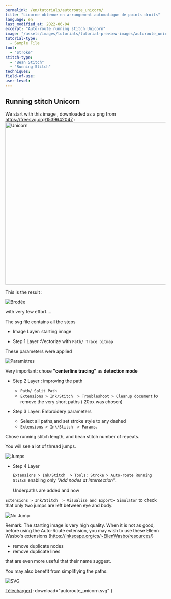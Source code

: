 ```yaml
---
permalink: /en/tutorials/autoroute_unicorn/
title: "Licorne obtenue en arrangement automatique de points droits"
language: en
last_modified_at: 2022-06-04
excerpt: "Auto-route running stitch Unicorn"
image: "/assets/images/tutorials/tutorial-preview-images/autoroute_unicorn.jpg"
tutorial-type:
  - Sample File
tool:
  - "Stroke" 
stitch-type:
  - "Bean Stitch"
  - "Running Stitch"
techniques:
field-of-use:
user-level:
---
```

## Running stitch Unicorn

We start with this image , downloaded as a png from https://freesvg.org/1539642047 :
<a title="Public Domain" href="https://freesvg.org/1539642047"><img width="512" alt="Unicorn" src="https://freesvg.org/img/1539642047.png"></a>

This is the result :

![Brodée](/assets/images/tutorials/tutorial-preview-images/autoroute_unicorn.jpg)

with very few effort....

The svg file contains all the steps

- Image Layer: starting image

- Step 1 Layer :Vectorize with `Path/ Trace bitmap` 

These parameters were applied

![Paramètres](/assets/images/tutorials/autoroute/autoroute_unicorn_parameters_en.jpg)

Very important: chose **"centerline tracing"** as **detection mode**

- Step 2  Layer : improving the path
  - `Path/ Split Path` 
  -   `Extensions > Ink/Stitch  > Troubleshoot > Cleanup document` to remove the very short paths ( 20px was chosen)

- Step 3 Layer: Embroidery parameters
  - Select all paths,and set stroke style to any dashed
  -  `Extensions > Ink/Stitch  > Params`. 

Chose running stitch length, and bean stitch number of  repeats.

You will see a lot of thread jumps.

![Jumps](/assets/images/tutorials/autoroute/autoroute_unicorn_embroidery_params_en.jpg)

- Step 4 Layer
  
  `Extensions > Ink/Stitch  > Tools: Stroke > Auto-route Running Stitch` enabling only *"Add nodes at intersection"*.
  
  Underpaths are added and now 
  
`Extensions > Ink/Stitch  > Visualise and Export> Simulator` to check that only two jumps are left between eye and body.
   
   ![No Jump](/assets/images/tutorials/autoroute/autoroute_unicorn_embroidery_preview.jpg)
 
Remark: The starting image is very high quality. When it is not as good, before using the Auto-Route extension, you may wish to use these  Ellenn Wasbo's 
extensions  (https://inkscape.org/cs/~EllenWasbo/resources/)
- remove duplicate nodes
- remove duplicate lines

that are even more useful that their name suggest.

You may also benefit from simpliflying the paths.


![SVG](/assets/images/tutorials/samples/autoroute_unicorn.svg)

[Télécharger](/assets/images/tutorials/samples/autoroute_unicorn.svg){: download="autoroute_unicorn.svg" }
